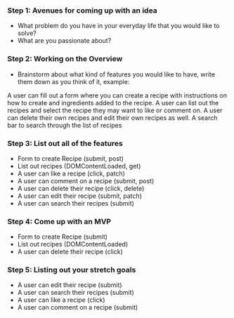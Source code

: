 ### Step 1: Avenues for coming up with an idea
  * What problem do you have in your everyday life that you would like to solve?
  * What are you passionate about?

### Step 2: Working on the Overview
  * Brainstorm about what kind of features you would like to have, write them down as you think of it, example:

  A user can fill out a form where you can create a recipe with instructions on how to create and ingredients added to the recipe. A user can list out the recipes and select the recipe they may want to like or comment on. A user can delete their own recipes and edit their own recipes as well. A search bar to search through the list of recipes

### Step 3: List out all of the features
  * Form to create Recipe (submit, post)
  * List out recipes (DOMContentLoaded, get)
  * A user can like a recipe (click, patch)
  * A user can comment on a recipe (submit, post)
  * A user can delete their recipe (click, delete)
  * A user can edit their recipe (submit, patch)
  * A user can search their recipes (submit)

### Step 4: Come up with an MVP
  * Form to create Recipe (submit)
  * List out recipes (DOMContentLoaded)
  * A user can delete their recipe (click)

### Step 5: Listing out your stretch goals
  * A user can edit their recipe (submit)
  * A user can search their recipes (submit)
  * A user can like a recipe (click)
  * A user can comment on a recipe (submit)